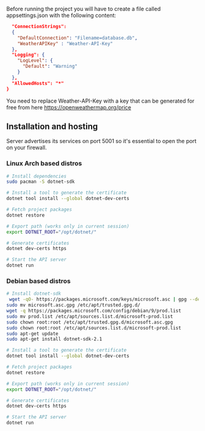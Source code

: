 Before running the project you will have to create a file called appsettings.json
with the following content:

```json {
  "ConnectionStrings":
  {
    "DefaultConnection": "Filename=database.db",
    "WeatherAPIKey" : "Weather-API-Key"
  },
  "Logging": {
    "LogLevel": {
      "Default": "Warning"
    }
  },
  "AllowedHosts": "*"
} 
```

You need to replace Weather-API-Key with a key that can be generated for free from here
https://openweathermap.org/price

## Installation and hosting 

Server advertises its services on port 5001 so it's essential to open the port on your firewall.

### Linux Arch based distros 
```bash
# Install dependencies
sudo pacman -S dotnet-sdk

# Install a tool to generate the certificate
dotnet tool install --global dotnet-dev-certs

# Fetch project packages
dotnet restore

# Export path (works only in current session)
export DOTNET_ROOT="/opt/dotnet/"

# Generate certificates
dotnet dev-certs https

# Start the API server
dotnet run
```

### Debian based distros
```bash
# Install dotnet-sdk
 wget -qO- https://packages.microsoft.com/keys/microsoft.asc | gpg --dearmor > microsoft.asc.gpg
sudo mv microsoft.asc.gpg /etc/apt/trusted.gpg.d/
wget -q https://packages.microsoft.com/config/debian/9/prod.list
sudo mv prod.list /etc/apt/sources.list.d/microsoft-prod.list
sudo chown root:root /etc/apt/trusted.gpg.d/microsoft.asc.gpg
sudo chown root:root /etc/apt/sources.list.d/microsoft-prod.list
sudo apt-get update
sudo apt-get install dotnet-sdk-2.1

# Install a tool to generate the certificate
dotnet tool install --global dotnet-dev-certs

# Fetch project packages
dotnet restore

# Export path (works only in current session)
export DOTNET_ROOT="/opt/dotnet/"

# Generate certificates
dotnet dev-certs https

# Start the API server
dotnet run
```
